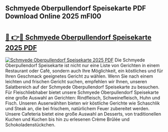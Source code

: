 ## Schmyede Oberpullendorf Speisekarte PDF Download Online 2025 mFl00

# <h2><a href="http://gc9jrqw.nevu.top/?p=Schmyede+Oberpullendorf+Speisekarte">🔗 👉🔴 Schmyede Oberpullendorf Speisekarte 2025 PDF</a></h2>

[![Schmyede Oberpullendorf Speisekarte 2025 PDF](https://i.imgur.com/dBaPXMq.png)](http://gc9jrqw.nevu.top/?p=Schmyede+Oberpullendorf+Speisekarte)
Die Schmyede Oberpullendorf Speisekarte ist nicht nur eine Liste von Gerichten in einem Restaurant oder Café, sondern auch Ihre Möglichkeit, ein köstliches und für Ihren Geschmack geeignetes Gericht zu wählen. Wenn Sie nach einem leichten und frischen Gericht suchen, empfehlen wir Ihnen, unseren Salatbereich auf der Schmyede Oberpullendorf Speisekarte zu besuchen. Für Fleischliebhaber bietet unsere Schmyede Oberpullendorf Speisekarte eine große Auswahl an Gerichten: Rindfleisch, Schweinefleisch, Huhn und Fisch. Unseren Auserwählten bieten wir köstliche Gerichte wie Schaschlik und Steak an, die bei frischem, natürlichem Feuer zubereitet werden. Unsere Cafeteria bietet eine große Auswahl an Desserts, von traditionellen Kuchen und Kuchen bis hin zu erlesenen Crème Brûlée und Schokoladenstückchen.
